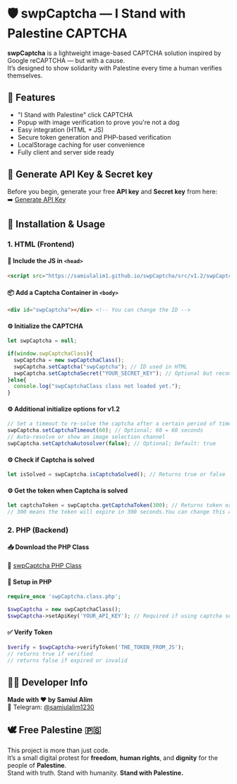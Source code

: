 # 🛡️ swpCaptcha — I Stand with Palestine CAPTCHA

**swpCaptcha** is a lightweight image-based CAPTCHA solution inspired by Google reCAPTCHA — but with a cause.  
It’s designed to show solidarity with Palestine every time a human verifies themselves.


## 🌟 Features

- "I Stand with Palestine" click CAPTCHA
- Popup with image verification to prove you're not a dog
- Easy integration (HTML + JS)
- Secure token generation and PHP-based verification
- LocalStorage caching for user convenience
- Fully client and server side ready


## 🔐 Generate API Key & Secret key

Before you begin, generate your free **API key** and **Secret key** from here:  
➡️ [Generate API Key](https://samiulalim1.github.io/swpCaptcha/src/)


## 🚀 Installation & Usage

### 1. HTML (Frontend)

#### 🧠 Include the JS in `<head>`

```html
<script src="https://samiulalim1.github.io/swpCaptcha/src/v1.2/swpCaptcha.class.min.js"></script>
```

#### 📦 Add a Captcha Container in `<body>`

```html
<div id="swpCaptcha"></div> <!-- You can change the ID -->
```

#### ⚙️ Initialize the CAPTCHA

```js
let swpCaptcha = null;

if(window.swpCaptchaClass){
  swpCaptcha = new swpCaptchaClass();
  swpCaptcha.setCaptcha("swpCaptcha"); // ID used in HTML
  swpCaptcha.setCaptchaSecret("YOUR_SECRET_KEY"); // Optional but recommended for stronger token
}else{
  console.log("swpCaptchaClass class not loaded yet.");
}

```

#### ⚙️ Additional initialize options for v1.2

```js
// Set a timeout to re-solve the captcha after a certain period of time.
swpCaptcha.setCaptchaTimeout(60); // Optional; 60 = 60 seconds
// Auto-resolve or show an image selection channel
swpCaptcha.setCaptchaAutosolver(false); // Optional; Default: true
```

#### ⚙️ Check if Captcha is solved

```js
let isSolved = swpCaptcha.isCaptchaSolved(); // Returns true or false
```

#### ⚙️ Get the token when Captcha is solved

```js
let captchaToken = swpCaptcha.getCaptchaToken(300); // Returns token or null
// 300 means the token will expire in 300 seconds.You can change this as you wish. 
```


### 2. PHP (Backend)

#### 📥 Download the PHP Class

🔗 [swpCaptcha PHP Class](https://samiulalim1.github.io/swpCaptcha/src/v1.1/swpCaptcha.class.php)

#### 🧪 Setup in PHP

```php
require_once 'swpCaptcha.class.php';

$swpCaptcha = new swpCaptchaClass();
$swpCaptcha->setApiKey('YOUR_API_KEY'); // Required if using captcha secret

```

#### ✅ Verify Token

```php
$verify = $swpCaptcha->verifyToken('THE_TOKEN_FROM_JS');
// returns true if verified
// returns false if expired or invalid
```

## 👨‍💻 Developer Info

**Made with ❤️ by Samiul Alim**  
📱 Telegram: [@samiulalim1230](https://t.me/samiulalim1230)  

## 🕊️ Free Palestine 🇵🇸

This project is more than just code.  
It’s a small digital protest for **freedom**, **human rights**, and **dignity** for the people of **Palestine**.  
Stand with truth. Stand with humanity. **Stand with Palestine.**
